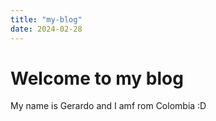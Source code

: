 ```yaml
---
title: "my-blog"
date: 2024-02-28
---
```


# Welcome to my blog

My name is Gerardo and I amf rom Colombia :D
